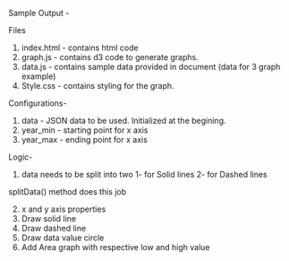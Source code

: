 Sample Output - 


Files

1) index.html - contains html code
2) graph.js - contains d3 code to generate graphs.
3) data.js - contains sample data provided in document (data for 3 graph example)
4) Style.css - contains styling for the graph.


Configurations-
1) data - JSON data to be used. Initialized at the begining.
2) year_min - starting point for x axis
3) year_max - ending point for x axis

Logic- 
1) data needs to be split into two 
	1- for Solid lines
	2- for Dashed lines 

splitData() method does this job

2) x and y axis properties
3) Draw solid line
4) Draw dashed line
5) Draw data value circle 
6) Add Area graph with respective low and high value

